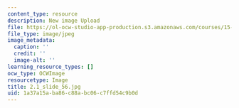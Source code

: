 ```yaml
---
content_type: resource
description: New image Upload
file: https://ol-ocw-studio-app-production.s3.amazonaws.com/courses/15-s21-nuts-and-bolts-of-business-plans-january-iap-2014/1a37a15aba86c88abc06c7ffd54c9b0d_2.1_slide_56.jpg
file_type: image/jpeg
image_metadata:
  caption: ''
  credit: ''
  image-alt: ''
learning_resource_types: []
ocw_type: OCWImage
resourcetype: Image
title: 2.1_slide_56.jpg
uid: 1a37a15a-ba86-c88a-bc06-c7ffd54c9b0d
---
```

